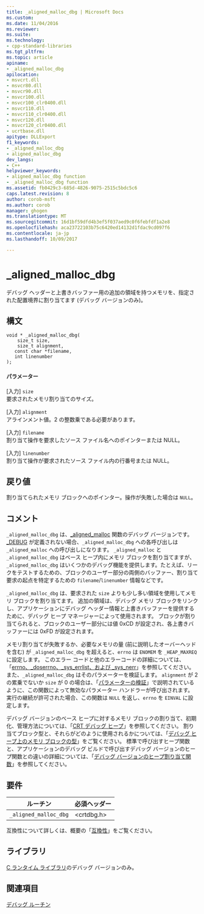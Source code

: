 ```yaml
---
title: _aligned_malloc_dbg | Microsoft Docs
ms.custom: 
ms.date: 11/04/2016
ms.reviewer: 
ms.suite: 
ms.technology:
- cpp-standard-libraries
ms.tgt_pltfrm: 
ms.topic: article
apiname:
- _aligned_malloc_dbg
apilocation:
- msvcrt.dll
- msvcr80.dll
- msvcr90.dll
- msvcr100.dll
- msvcr100_clr0400.dll
- msvcr110.dll
- msvcr110_clr0400.dll
- msvcr120.dll
- msvcr120_clr0400.dll
- ucrtbase.dll
apitype: DLLExport
f1_keywords:
- _aligned_malloc_dbg
- aligned_malloc_dbg
dev_langs:
- C++
helpviewer_keywords:
- aligned_malloc_dbg function
- _aligned_malloc_dbg function
ms.assetid: fb0429c3-685d-4826-9075-2515c5bdc5c6
caps.latest.revision: 8
author: corob-msft
ms.author: corob
manager: ghogen
ms.translationtype: MT
ms.sourcegitcommit: 16d1bf59dfd4b3ef5f037aed9c0f6febfdf1a2e8
ms.openlocfilehash: aca23722103b75c6420ed14132d1fdac9cd097f6
ms.contentlocale: ja-jp
ms.lasthandoff: 10/09/2017

---
```

# <a name="alignedmallocdbg"></a>_aligned_malloc_dbg
デバッグ ヘッダーと上書きバッファー用の追加の領域を持つメモリを、指定された配置境界に割り当てます (デバッグ バージョンのみ)。  
  
## <a name="syntax"></a>構文  
  
```  
void * _aligned_malloc_dbg(  
    size_t size,   
    size_t alignment,  
   const char *filename,  
   int linenumber   
);  
```  
  
#### <a name="parameters"></a>パラメーター  
 [入力] `size`  
 要求されたメモリ割り当てのサイズ。  
  
 [入力] `alignment`  
 アラインメント値。2 の整数乗である必要があります。  
  
 [入力] `filename`  
 割り当て操作を要求したソース ファイル名へのポインターまたは NULL。  
  
 [入力] `linenumber`  
 割り当て操作が要求されたソース ファイル内の行番号または NULL。  
  
## <a name="return-value"></a>戻り値  
 割り当てられたメモリ ブロックへのポインター。操作が失敗した場合は `NULL`。  
  
## <a name="remarks"></a>コメント  
 `_aligned_malloc_dbg` は、[_aligned_malloc](../../c-runtime-library/reference/aligned-malloc.md) 関数のデバッグ バージョンです。 [_DEBUG](../../c-runtime-library/debug.md) が定義されない場合、`_aligned_malloc_dbg` への各呼び出しは `_aligned_malloc` への呼び出しになります。 `_aligned_malloc` と `_aligned_malloc_dbg` はベース ヒープ内にメモリ ブロックを割り当てますが、`_aligned_malloc_dbg` はいくつかのデバッグ機能を提供します。たとえば、リークをテストするための、ブロックのユーザー部分の両側のバッファー、割り当て要求の起点を特定するための `filename`/`linenumber` 情報などです。  
  
 `_aligned_malloc_dbg` は、要求された `size` よりも少し多い領域を使用してメモリ ブロックを割り当てます。 追加の領域は、デバッグ メモリ ブロックをリンクし、アプリケーションにデバッグ ヘッダー情報と上書きバッファーを提供するために、デバッグ ヒープ マネージャーによって使用されます。 ブロックが割り当てられると、ブロックのユーザー部分には値 0xCD が設定され、各上書きバッファーには 0xFD が設定されます。  
  
 メモリ割り当てが失敗するか、必要なメモリの量 (前に説明したオーバーヘッドを含む) が `_aligned_malloc_dbg` を超えると、`errno` は `ENOMEM` を `_HEAP_MAXREQ` に設定します。 このエラー コードと他のエラーコードの詳細については、「[errno、_doserrno、_sys_errlist、および _sys_nerr](../../c-runtime-library/errno-doserrno-sys-errlist-and-sys-nerr.md)」を参照してください。 また、`_aligned_malloc_dbg` はそのパラメーターを検証します。 `alignment` が 2 の累乗でないか `size` が 0 の場合は、「[パラメーターの検証](../../c-runtime-library/parameter-validation.md)」で説明されているように、この関数によって無効なパラメーター ハンドラーが呼び出されます。 実行の継続が許可された場合、この関数は `NULL` を返し、`errno` を `EINVAL` に設定します。  
  
 デバッグ バージョンのベース ヒープに対するメモリ ブロックの割り当て、初期化、管理方法については、「[CRT デバッグ ヒープ](/visualstudio/debugger/crt-debug-heap-details)」を参照してください。 割り当てブロック型と、それらがどのように使用されるかについては、「[デバッグ ヒープ上のメモリ ブロックの型](/visualstudio/debugger/crt-debug-heap-details)」をご覧ください。 標準で呼び出すヒープ関数と、アプリケーションのデバッグ ビルドで呼び出すデバッグ バージョンのヒープ関数との違いの詳細については、「[デバッグ バージョンのヒープ割り当て関数](/visualstudio/debugger/debug-versions-of-heap-allocation-functions)」を参照してください。  
  
## <a name="requirements"></a>要件  
  
|ルーチン|必須ヘッダー|  
|-------------|---------------------|  
|`_aligned_malloc_dbg`|\<crtdbg.h>|  
  
 互換性について詳しくは、概要の「[互換性](../../c-runtime-library/compatibility.md)」をご覧ください。  
  
## <a name="libraries"></a>ライブラリ  
 [C ランタイム ライブラリ](../../c-runtime-library/crt-library-features.md)のデバッグ バージョンのみ。  
  
## <a name="see-also"></a>関連項目  
 [デバッグ ルーチン](../../c-runtime-library/debug-routines.md)
